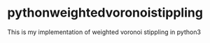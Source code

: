 # pythonweightedvoronoistippling
This is my implementation of weighted voronoi stippling in python3
